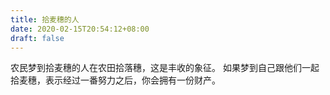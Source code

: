 ```yaml
---
title: 拾麦穗的人
date: 2020-02-15T20:54:12+08:00
draft: false
---
```


农民梦到拾麦穗的人在农田拾落穗，这是丰收的象征。
如果梦到自己跟他们一起拾麦穗，表示经过一番努力之后，你会拥有一份财产。
